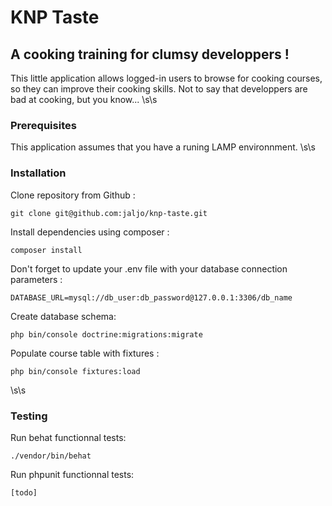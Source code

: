 # KNP Taste
## A cooking training for clumsy developpers !

This little application allows logged-in users to browse for cooking courses, so they can improve their cooking skills.
Not to say that developpers are bad at cooking, but you know...
\s\s

### Prerequisites

This application assumes that you have a runing LAMP environnment.
\s\s

### Installation

Clone repository from Github :

```
git clone git@github.com:jaljo/knp-taste.git
```

Install dependencies using composer :

```
composer install
```

Don't forget to update your .env file with your database connection parameters :

```
DATABASE_URL=mysql://db_user:db_password@127.0.0.1:3306/db_name
```

Create database schema:

```
php bin/console doctrine:migrations:migrate
```

Populate course table with fixtures :

```
php bin/console fixtures:load
```
\s\s

### Testing

Run behat functionnal tests:

```
./vendor/bin/behat
```

Run phpunit functionnal tests:

```
[todo]
```